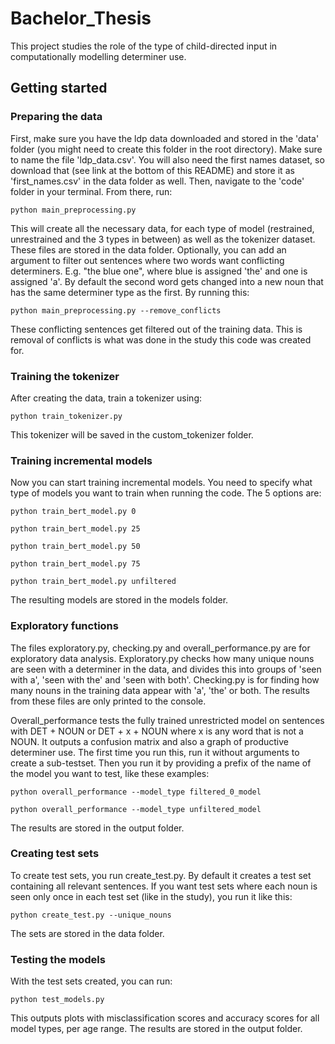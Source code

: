 # Bachelor_Thesis
This project studies the role of the type of child-directed input in computationally modelling determiner use.

## Getting started
### Preparing the data
First, make sure you have the ldp data downloaded and stored in the 'data' folder (you might need to create this folder in the root directory). Make sure to name the file 'ldp_data.csv'. You will also need the first names dataset, so download that (see link at the bottom of this README) and store it as 'first_names.csv' in the data folder as well. 
Then, navigate to the 'code' folder in your terminal. From there, run: 
```
python main_preprocessing.py
```
This will create all the necessary data, for each type of model (restrained, unrestrained and the 3 types in between) as well as the tokenizer dataset. These files are stored in the data folder. Optionally, you can add an argument to filter out sentences where two words want conflicting determiners. E.g. "the blue one", where blue is assigned 'the' and one is assigned 'a'. By default the second word gets changed into a new noun that has the same determiner type as the first. By running this:
```
python main_preprocessing.py --remove_conflicts
```
These conflicting sentences get filtered out of the training data. This is removal of conflicts is what was done in the study this code was created for. 

### Training the tokenizer
After creating the data, train a tokenizer using:
```
python train_tokenizer.py
```
This tokenizer will be saved in the custom_tokenizer folder.

### Training incremental models
Now you can start training incremental models. You need to specify what type of models you want to train when running the code. The 5 options are:
```
python train_bert_model.py 0
```
```
python train_bert_model.py 25
```
```
python train_bert_model.py 50
```
```
python train_bert_model.py 75
```
```
python train_bert_model.py unfiltered
```
The resulting models are stored in the models folder.

### Exploratory functions
The files exploratory.py, checking.py and overall_performance.py are for exploratory data analysis. Exploratory.py checks how many unique nouns are seen with a determiner in the data, and divides this into groups of 'seen with a', 'seen with the' and 'seen with both'. Checking.py is for finding how many nouns in the training data appear with 'a', 'the' or both. The results from these files are only printed to the console. 

Overall_performance tests the fully trained unrestricted model on sentences with DET + NOUN or DET + x + NOUN where x is any word that is not a NOUN. It outputs a confusion matrix and also a graph of productive determiner use. The first time you run this, run it without arguments to create a sub-testset. Then you run it by providing a prefix of the name of the model you want to test, like these examples:
```
python overall_performance --model_type filtered_0_model
```
```
python overall_performance --model_type unfiltered_model
```
The results are stored in the output folder.

### Creating test sets
To create test sets, you run create_test.py. By default it creates a test set containing all relevant sentences. If you want test sets where each noun is seen only once in each test set (like in the study), you run it like this:
```
python create_test.py --unique_nouns
```
The sets are stored in the data folder.

### Testing the models
With the test sets created, you can run:
```
python test_models.py
```
This outputs plots with misclassification scores and accuracy scores for all model types, per age range.
The results are stored in the output folder.
